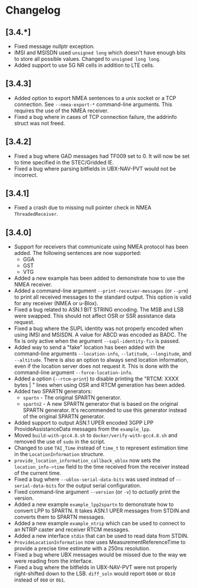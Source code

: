 # Changelog

## [3.4.*]
- Fixed message nullptr exception.
- IMSI and MSISDN used `unsigned long` which doesn't have enough bits to store all possible values. Changed to `unsigned long long`.
- Added support to use 5G NR cells in addition to LTE cells.

## [3.4.3]
- Added option to export NMEA sentences to a unix socket or a TCP connection. See `--nmea-export-*` command-line arguments. This requires the use of the NMEA receiver.
- Fixed a bug where in cases of TCP connection failure, the addrinfo struct was not freed.

## [3.4.2]
- Fixed a bug where GAD messages had TF009 set to 0. It will now be set to time specified in the STEC/Gridded IE.
- Fixed a bug where parsing bitfields in UBX-NAV-PVT would not be incorrect.

## [3.4.1]
- Fixed a crash due to missing null pointer check in NMEA `ThreadedReceiver`.

## [3.4.0]
- Support for receivers that communicate using NMEA protocol has been added. The following sentences are now supported:
    - GGA
    - GST
    - VTG
- Added a new example has been added to demonstrate how to use the NMEA receiver.
- Added a command-line argument `--print-receiver-messages` (or `--prm`) to print all received messages to the standard output. This option is valid for any receiver (NMEA or u-Blox).
- Fixed a bug related to ASN.1 BIT STRING encoding. The MSB and LSB were swapped. This should not affect OSR or SSR assistance data request.
- Fixed a bug where the SUPL identity was not properly encoded when using IMSI and MSISDN. A value for ABCD was encoded as BADC. The fix is only active when the argument `--supl-identity-fix` is passed.
- Added way to send a "fake" location has been added with the command-line arguments `--location-info`, `--latitude`, `--longitude`, and `--altitude`. There is also an option to always send location information, even if the location server does not request it. This is done with the command-line argument `--force-location-info`.
- Added a option (`--rtcm-print`) to disable printing the "RTCM: XXXX bytes | " lines when using OSR and RTCM generation has been added.
- Added two SPARTN generators:
    - `spartn` - The original SPARTN generator.
    - `spartn2` - A new SPARTN generator that is based on the original SPARTN generator. It's recommended to use this generator instead of the original SPARTN generator.
- Added support to output ASN.1 UPER encoded 3GPP LPP ProvideAssistanceData messages from the `example_lpp`.
- Moved `build-with-gcc4.8.sh` to `docker/verify-with-gcc4.8.sh` and removed the use of `sudo` in the script.
- Changed to use `TAI_Time` instead of `time_t` to represent estimation time in the `LocationInformation` structure.
- `provide_location_information_callback_ublox` now sets the `location_info->time` field to the time received from the receiver instead of the current time.
- Fixed a bug where `--ublox-serial-data-bits` was used instead of `--serial-data-bits` for the output serial configuration.
- Fixed command-line argument `--version` (or `-v`) to _actually_ print the version.
- Added a new example `example_lpp2spartn` to demonstrate how to convert LPP to SPARTN. It takes ASN.1 UPER messages from STDIN and converts them to SPARTN messages.
- Added a new example `example_ntrip` which can be used to connect to an NTRIP caster and receiver RTCM messages.
- Added a new interface `stdin` that can be used to read data from STDIN.
- `ProvideLocationInformation` now uses MeasurementReferenceTime to provide a precise time estimate with a 250ns resolution.
- Fixed a bug where UBX messages would be missed due to the way we were reading from the interface.
- Fixed a bug where the bitfields in UBX-NAV-PVT were not properly right-shifted down to the LSB. `diff_soln` would report `0b00` or `0b10` instead of `0b0` or `0b1`.
